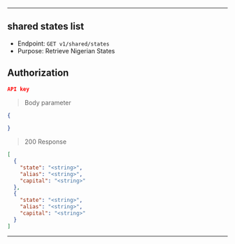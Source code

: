 
----------------------------------------------------------------------------------
## shared states list
* Endpoint: `GET v1/shared/states`
* Purpose: Retrieve Nigerian States

## Authorization

```json
API key
```

> Body parameter
```json
{
  
}
```

> 200 Response

```json
[
  {
    "state": "<string>",
    "alias": "<string>",
    "capital": "<string>"
  },
  {
    "state": "<string>",
    "alias": "<string>",
    "capital": "<string>"
  }
]
```
-----------------------------------------------------------------------------